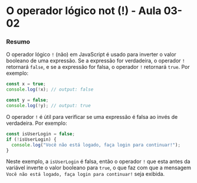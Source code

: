 <!--
Antes de publicar a issue, lembre-se de clicar na aba "Preview", para visualizar se a formatação está correta =)
-->

<!-- Escreva/insira as imagens após essa linha -->

# O operador lógico not (!) - Aula 03-02

### Resumo

O operador lógico `!` (não) em JavaScript é usado para inverter o valor booleano de uma expressão. Se a expressão for verdadeira, o operador `!` retornará `false`, e se a expressão for falsa, o operador `!` retornará `true`. Por exemplo:

```javascript
const x = true;
console.log(!x); // output: false

const y = false;
console.log(!y); // output: true
```

O operador `!` é útil para verificar se uma expressão é falsa ao invés de verdadeira. Por exemplo:

```javascript
const isUserLogin = false;
if (!isUserLogin) {
  console.log("Você não está logado, faça login para continuar!");
}
```

Neste exemplo, a `isUserLogin` é falsa, então o operador `!` que esta antes da variável inverte o valor booleano para `true`, o que faz com que a mensagem `Você não está logado, faça login para continuar!` seja exibida.
